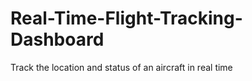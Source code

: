 # Real-Time-Flight-Tracking-Dashboard 
 Track the location and status of an aircraft in real time



